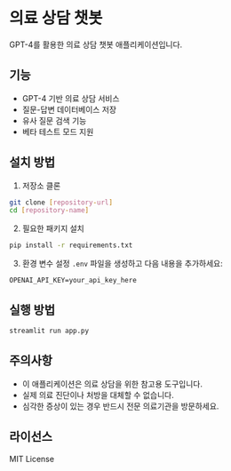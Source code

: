 # 의료 상담 챗봇

GPT-4를 활용한 의료 상담 챗봇 애플리케이션입니다.

## 기능

- GPT-4 기반 의료 상담 서비스
- 질문-답변 데이터베이스 저장
- 유사 질문 검색 기능
- 베타 테스트 모드 지원

## 설치 방법

1. 저장소 클론
```bash
git clone [repository-url]
cd [repository-name]
```

2. 필요한 패키지 설치
```bash
pip install -r requirements.txt
```

3. 환경 변수 설정
`.env` 파일을 생성하고 다음 내용을 추가하세요:
```
OPENAI_API_KEY=your_api_key_here
```

## 실행 방법

```bash
streamlit run app.py
```

## 주의사항

- 이 애플리케이션은 의료 상담을 위한 참고용 도구입니다.
- 실제 의료 진단이나 처방을 대체할 수 없습니다.
- 심각한 증상이 있는 경우 반드시 전문 의료기관을 방문하세요.

## 라이선스

MIT License 